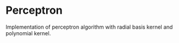 # Perceptron

Implementation of perceptron algorithm with radial basis kernel and polynomial kernel.
